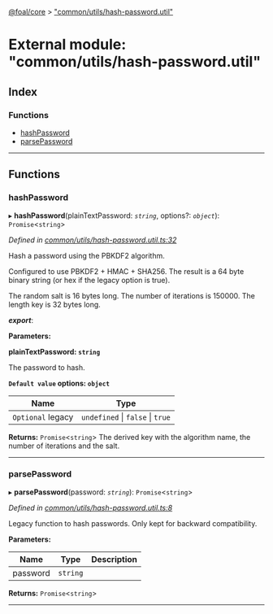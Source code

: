 [@foal/core](../README.md) > ["common/utils/hash-password.util"](../modules/_common_utils_hash_password_util_.md)

# External module: "common/utils/hash-password.util"

## Index

### Functions

* [hashPassword](_common_utils_hash_password_util_.md#hashpassword)
* [parsePassword](_common_utils_hash_password_util_.md#parsepassword)

---

## Functions

<a id="hashpassword"></a>

###  hashPassword

▸ **hashPassword**(plainTextPassword: *`string`*, options?: *`object`*): `Promise`<`string`>

*Defined in [common/utils/hash-password.util.ts:32](https://github.com/FoalTS/foal/blob/aac11366/packages/core/src/common/utils/hash-password.util.ts#L32)*

Hash a password using the PBKDF2 algorithm.

Configured to use PBKDF2 + HMAC + SHA256. The result is a 64 byte binary string (or hex if the legacy option is true).

The random salt is 16 bytes long. The number of iterations is 150000. The length key is 32 bytes long.

*__export__*: 

**Parameters:**

**plainTextPassword: `string`**

The password to hash.

**`Default value` options: `object`**

| Name | Type |
| ------ | ------ |
| `Optional` legacy | `undefined` \| `false` \| `true` |

**Returns:** `Promise`<`string`>
The derived key with the algorithm name, the number of iterations and the salt.

___
<a id="parsepassword"></a>

###  parsePassword

▸ **parsePassword**(password: *`string`*): `Promise`<`string`>

*Defined in [common/utils/hash-password.util.ts:8](https://github.com/FoalTS/foal/blob/aac11366/packages/core/src/common/utils/hash-password.util.ts#L8)*

Legacy function to hash passwords. Only kept for backward compatibility.

**Parameters:**

| Name | Type | Description |
| ------ | ------ | ------ |
| password | `string` |   |

**Returns:** `Promise`<`string`>

___

